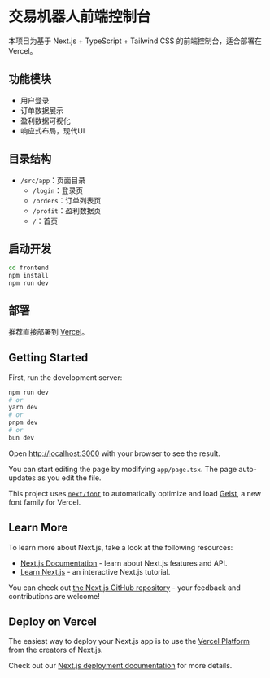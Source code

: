 # 交易机器人前端控制台

本项目为基于 Next.js + TypeScript + Tailwind CSS 的前端控制台，适合部署在 Vercel。

## 功能模块
- 用户登录
- 订单数据展示
- 盈利数据可视化
- 响应式布局，现代UI

## 目录结构
- `/src/app`：页面目录
  - `/login`：登录页
  - `/orders`：订单列表页
  - `/profit`：盈利数据页
  - `/`：首页

## 启动开发
```bash
cd frontend
npm install
npm run dev
```

## 部署
推荐直接部署到 [Vercel](https://vercel.com/)。

## Getting Started

First, run the development server:

```bash
npm run dev
# or
yarn dev
# or
pnpm dev
# or
bun dev
```

Open [http://localhost:3000](http://localhost:3000) with your browser to see the result.

You can start editing the page by modifying `app/page.tsx`. The page auto-updates as you edit the file.

This project uses [`next/font`](https://nextjs.org/docs/app/building-your-application/optimizing/fonts) to automatically optimize and load [Geist](https://vercel.com/font), a new font family for Vercel.

## Learn More

To learn more about Next.js, take a look at the following resources:

- [Next.js Documentation](https://nextjs.org/docs) - learn about Next.js features and API.
- [Learn Next.js](https://nextjs.org/learn) - an interactive Next.js tutorial.

You can check out [the Next.js GitHub repository](https://github.com/vercel/next.js) - your feedback and contributions are welcome!

## Deploy on Vercel

The easiest way to deploy your Next.js app is to use the [Vercel Platform](https://vercel.com/new?utm_medium=default-template&filter=next.js&utm_source=create-next-app&utm_campaign=create-next-app-readme) from the creators of Next.js.

Check out our [Next.js deployment documentation](https://nextjs.org/docs/app/building-your-application/deploying) for more details.
